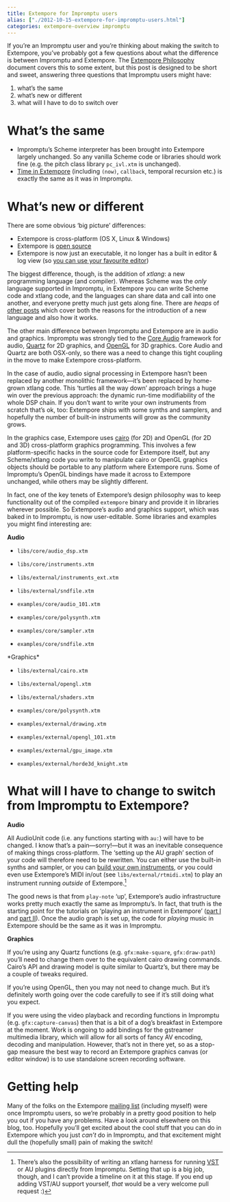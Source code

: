```yaml
---
title: Extempore for Impromptu users
alias: ["./2012-10-15-extempore-for-impromptu-users.html"]
categories: extempore-overview impromptu
---
```


If you’re an Impromptu user and you’re thinking about making the switch
to Extempore, you’ve probably got a few questions about what the
difference is between Impromptu and Extempore. The [Extempore
Philosophy](2012-08-07-extempore-philosophy.org) document covers this to
some extent, but this post is designed to be short and sweet, answering
three questions that Impromptu users might have:

1.  what’s the same
2.  what’s new or different
3.  what will I have to do to switch over

# What’s the same

-   Impromptu’s Scheme interpreter has been brought into Extempore
    largely unchanged. So any vanilla Scheme code or libraries should
    work fine (e.g. the pitch class library `pc_ivl.xtm` is unchanged).
-   [Time in Extempore](2012-10-15-time-in-extempore.org) (including
    `(now)`, `callback`, temporal recursion etc.) is exactly the same as
    it was in Impromptu.

# What’s new or different

There are some obvious ‘big picture’ differences:

-   Extempore is cross-platform (OS X, Linux & Windows)
-   Extempore is [open source](https://github.com/digego/extempore)
-   Extempore is now just an executable, it no longer has a built in
    editor & log view (so [you can use your favourite
    editor](2012-09-26-interacting-with-the-extempore-compiler.org))

The biggest difference, though, is the addition of *xtlang*: a new
programming language (and compiler). Whereas Scheme was the *only*
language supported in Impromptu, in Extempore you can write Scheme code
and xtlang code, and the languages can share data and call into one
another, and everyone pretty much just gets along fine. There are
*heaps* of [other posts](../extempore-docs/index.org) which cover both
the reasons for the introduction of a new language and also how it
works.

The other main difference between Impromptu and Extempore are in audio
and graphics. Impromptu was strongly tied to the [Core
Audio](https://developer.apple.com/library/mac/#documentation/MusicAudio/Conceptual/CoreAudioOverview/Introduction/Introduction.html)
framework for audio,
[Quartz](https://developer.apple.com/library/mac/#documentation/GraphicsImaging/Conceptual/drawingwithquartz2d/Introduction/Introduction.html)
for 2D graphics, and [OpenGL](http://www.opengl.org) for 3D graphics.
Core Audio and Quartz are both OSX-only, so there was a need to change
this tight coupling in the move to make Extempore cross-platform.

In the case of audio, audio signal processing in Extempore hasn’t been
replaced by another monolithic framework—it’s been replaced by
home-grown xtlang code. This ‘turtles all the way down’ approach brings
a huge win over the previous approach: the dynamic run-time
modifiability of the whole DSP chain. If you don’t want to write your
own instruments from scratch that’s ok, too: Extempore ships with some
synths and samplers, and hopefully the number of built-in instruments
will grow as the community grows.

In the graphics case, Extempore uses
[cairo](http://www.cairographics.org) (for 2D) and OpenGL (for 2D and
3D) cross-platform graphics programming. This involves a few
platform-specific hacks in the source code for Extempore itself, but any
Scheme/xtlang code you write to manipulate cairo or OpenGL graphics
objects should be portable to any platform where Extempore runs. Some of
Impromptu’s OpenGL bindings have made it across to Extempore unchanged,
while others may be slightly different.

In fact, one of the key tenets of Extempore’s design philosophy was to
keep functionality out of the compiled `extempore` binary and provide it
in libraries wherever possible. So Extempore’s audio and graphics
support, which was baked in to Impromptu, is now user-editable. Some
libraries and examples you might find interesting are:

**Audio**

-   `libs/core/audio_dsp.xtm`
-   `libs/core/instruments.xtm`
-   `libs/external/instruments_ext.xtm`
-   `libs/external/sndfile.xtm`

-   `examples/core/audio_101.xtm`
-   `examples/core/polysynth.xtm`
-   `examples/core/sampler.xtm`
-   `examples/core/sndfile.xtm`

\*Graphics\*

-   `libs/external/cairo.xtm`
-   `libs/external/opengl.xtm`
-   `libs/external/shaders.xtm`

-   `examples/core/polysynth.xtm`
-   `examples/external/drawing.xtm`
-   `examples/external/opengl_101.xtm`
-   `examples/external/gpu_image.xtm`
-   `examples/external/horde3d_knight.xtm`

# What will I have to change to switch from Impromptu to Extempore?

**Audio**

All AudioUnit code (i.e. any functions starting with `au:`) will have to
be changed. I know that’s a pain—sorry!—but it was an inevitable
consequence of making things cross-platform. The ‘setting up the AU
graph’ section of your code will therefore need to be rewritten. You can
either use the built-in synths and sampler, or you can [build your own
instruments](2012-10-16-a-really-simple-instrument.org), or you could
even use Extempore’s MIDI in/out (see `libs/external/rtmidi.xtm`) to
play an instrument running *outside* of Extempore.[^1]

The good news is that from `play-note` ‘up’, Extempore’s audio
infrastructure works pretty much exactly the same as Impromptu’s. In
fact, that truth is the starting point for the tutorials on ‘playing an
instrument in Extempore’ ([part
I](2012-10-15-playing-an-instrument-part-i.org) and [part
II](2012-10-15-playing-an-instrument-part-ii.org)). Once the audio graph
is set up, the code for *playing* music in Extempore should be the same
as it was in Impromptu.

**Graphics**

If you’re using any Quartz functions (e.g. `gfx:make-square`,
`gfx:draw-path`) you’ll need to change them over to the equivalent cairo
drawing commands. Cairo’s API and drawing model is quite similar to
Quartz’s, but there may be a couple of tweaks required.

If you’re using OpenGL, then you may not need to change much. But it’s
definitely worth going over the code carefully to see if it’s still
doing what you expect.

If you were using the video playback and recording functions in
Impromptu (e.g. `gfx:capture-canvas`) then that is a bit of a dog’s
breakfast in Extempore at the moment. Work is ongoing to add bindings
for the gstreamer multimedia library, which will allow for all sorts of
fancy AV encoding, decoding and manipulation. However, that’s not in
there yet, so as a stop-gap measure the best way to record an Extempore
graphics canvas (or editor window) is to use standalone screen recording
software.

# Getting help

Many of the folks on the Extempore [mailing
list](https://groups.google.com/extemporelang) (including myself) were
once Impromptu users, so we’re probably in a pretty good position to
help you out if you have any problems. Have a look around elsewhere on
this blog, too. Hopefully you’ll get excited about the cool stuff that
you can do in Extempore which you just *can’t* do in Impromptu, and that
excitement might dull the (hopefully small) pain of making the switch!

[^1]: There’s also the possibility of writing an xtlang harness for
    running
    [VST](http://en.wikipedia.org/wiki/Virtual_Studio_Technology) or AU
    plugins directly from Impromptu. Setting that up is a big job,
    though, and I can’t provide a timeline on it at this stage. If you
    end up adding VST/AU support yourself, *that* would be a very
    welcome pull request :)
